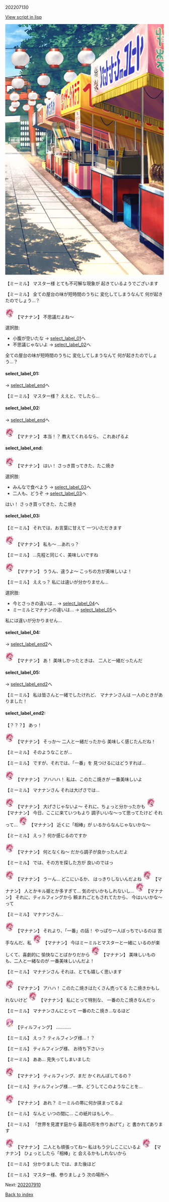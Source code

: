 202207130

[View script in lisp](../scripts/202207130.txt)

![SEAsummer_fes_day.png](../images/backgrounds/SEAsummer_fes_day.png)

【ミーミル】
マスター様
とても不可解な現象が
起きているようでございます

【ミーミル】
全ての屋台の味が短時間のうちに
変化してしまうなんて
何が起きたのでしょう…？

<img src="../images/units/6504021.png" alt="6504021.png" height="34"/>
【マナナン】
不思議だよね～

選択肢:
- 小腹が空いたな → [select_label_01](#select_label_01)へ
- 不思議じゃないよ → [select_label_02](#select_label_02)へ

全ての屋台の味が短時間のうちに
変化してしまうなんて
何が起きたのでしょう…？

#### select_label_01:
 → [select_label_end](#select_label_end)へ

【ミーミル】
マスター様？
ええと、でしたら…

#### select_label_02:
 → [select_label_end](#select_label_end)へ

<img src="../images/units/6504021.png" alt="6504021.png" height="34"/>
【マナナン】
本当！？
教えてくれるなら、
これあげるよ

#### select_label_end:

<img src="../images/units/6504021.png" alt="6504021.png" height="34"/>
【マナナン】
はい！
さっき買ってきた、たこ焼き

選択肢:
- みんなで食べよう → [select_label_03](#select_label_03)へ
- 二人も、どうぞ → [select_label_03](#select_label_03)へ

はい！
さっき買ってきた、たこ焼き

#### select_label_03:

【ミーミル】
それでは、お言葉に甘えて
一ついただきます

<img src="../images/units/6504021.png" alt="6504021.png" height="34"/>
【マナナン】
私も～
…あれっ？

【ミーミル】
…先程と同じく、美味しいですね

<img src="../images/units/6504021.png" alt="6504021.png" height="34"/>
【マナナン】
ううん、違うよ～
こっちの方が美味しいよ！

【ミーミル】
ええっ？
私には違いが分かりません…

選択肢:
- 今とさっきの違いは… → [select_label_04](#select_label_04)へ
- ミーミルとマナナンの違いは… → [select_label_05](#select_label_05)へ

私には違いが分かりません…

#### select_label_04:
 → [select_label_end2](#select_label_end2)へ

<img src="../images/units/6504021.png" alt="6504021.png" height="34"/>
【マナナン】
あ！
美味しかったときは、
二人と一緒だったんだ

#### select_label_05:
 → [select_label_end2](#select_label_end2)へ

【ミーミル】
私は皆さんと一緒でしたけれど、
マナナンさんは
一人のときがありました！

#### select_label_end2:

【？？？】
あっ！

<img src="../images/units/6504021.png" alt="6504021.png" height="34"/>
【マナナン】
そっか～
二人と一緒だったから
美味しく感じたんだね！

【ミーミル】
そのようなことが…

【ミーミル】
ですが、それでは、「一番」を
見つけるにはどうすれば…

<img src="../images/units/6504021.png" alt="6504021.png" height="34"/>
【マナナン】
アハハハ！
私は、このたこ焼きが
一番美味しいよ

【ミーミル】
マナナンさん
それは大げさでは…

<img src="../images/units/6504021.png" alt="6504021.png" height="34"/>
【マナナン】
大げさじゃないよ～
それに、ちょっと分かったかも

<img src="../images/units/6504021.png" alt="6504021.png" height="34"/>
【マナナン】
今日、ここに来ていつもより
調子いいな～って思ってたけど
それって…

<img src="../images/units/6504021.png" alt="6504021.png" height="34"/>
【マナナン】
近くに「相棒」が
いるからなんじゃないかな～

【ミーミル】
えっ？
何か感じるのですか

<img src="../images/units/6504021.png" alt="6504021.png" height="34"/>
【マナナン】
何となくね～
だから調子が良かったんだよ

【ミーミル】
では、その方を探した方が
良いのではっ

<img src="../images/units/6504021.png" alt="6504021.png" height="34"/>
【マナナン】
うーん…
どこにいるか、
はっきりしないんだよね

<img src="../images/units/6504021.png" alt="6504021.png" height="34"/>
【マナナン】
人とかキル姫とか多すぎて…
気のせいかもしれないし…

<img src="../images/units/6504021.png" alt="6504021.png" height="34"/>
【マナナン】
それに、ティルフィングから
頼まれごともされてたから、
今はいいかな～って

【ミーミル】
マナナンさん…

<img src="../images/units/6504021.png" alt="6504021.png" height="34"/>
【マナナン】
それより、「一番」の話！
やっぱり一人ぼっちでいるのは
苦手なんだ、私

<img src="../images/units/6504021.png" alt="6504021.png" height="34"/>
【マナナン】
今はミーミルとマスターと一緒に
いるのが楽しくて、喜劇的に
愉快なことばかりだから

<img src="../images/units/6504021.png" alt="6504021.png" height="34"/>
【マナナン】
美味しいものも、二人と一緒なのが
一番美味しいんだよ！

【ミーミル】
マナナンさん
それは、とても嬉しく思います

<img src="../images/units/6504021.png" alt="6504021.png" height="34"/>
【マナナン】
アハハ！
このたこ焼きはたくさん売ってる
たこ焼きかもしれないけど

<img src="../images/units/6504021.png" alt="6504021.png" height="34"/>
【マナナン】
私にとって特別な、
一番のたこ焼きなんだっ

【ミーミル】
マナナンさんにとって
一番のたこ焼き…なるほど

<img src="../images/units/6101421.png" alt="6101421.png" height="34"/>
【ティルフィング】
…………

【ミーミル】
えっ？
ティルフィング様…！？

【ミーミル】
ティルフィング様、
お待ち下さいっ

【ミーミル】
ああ…
見失ってしまいました

<img src="../images/units/6504021.png" alt="6504021.png" height="34"/>
【マナナン】
ティルフィング、まだ
かくれんぼしてるの？

【ミーミル】
ティルフィング様…
一体、どうしてこのようなことを…

<img src="../images/units/6504021.png" alt="6504021.png" height="34"/>
【マナナン】
あれ？
ミーミルの帯に何か挟まってるよ

【ミーミル】
なんと
いつの間に…
この紙片はもしや…

【ミーミル】
「世界を見渡す庭から
最高の形を作りあげて」と
書かれてあります

<img src="../images/units/6504021.png" alt="6504021.png" height="34"/>
【マナナン】
二人とも頑張ってね～
私はもう少しここにいるよ

<img src="../images/units/6504021.png" alt="6504021.png" height="34"/>
【マナナン】
ひょっとしたら「相棒」と
会えるかもしれないから

【ミーミル】
分かりました
では、また後ほど

【ミーミル】
マスター様、参りましょう
次の場所へ


Next: [202207910](202207910.md)

[Back to index](index.md)
